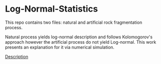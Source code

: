 # Log-Normal-Statistics
This repo contains two files: natural and artificial rock fragmentation process. 

Natural process yields log-normal description and follows Kolomogorov's approach however the artificial process do not yield Log-normal. This work presents an explanation for it via numerical simulation. 

[Description](./Fragmentation.pdf)
